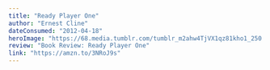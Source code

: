 ```yaml
---
title: "Ready Player One"
author: "Ernest Cline"
dateConsumed: "2012-04-18"
heroImage: "https://68.media.tumblr.com/tumblr_m2ahw4TjVX1qz81kho1_250.jpg"
review: "Book Review: Ready Player One"
link: "https://amzn.to/3NRoJ9s"
---
```


